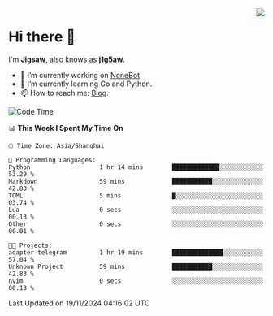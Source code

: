 <a href="#">
  <img align="right" src="https://github-readme-stats.vercel.app/api?username=j1g5awi&count_private=true&show_icons=true&title_color=80070B&text_color=B3B3B3&bg_color=212121&icon_color=80070B" />
</a>

# Hi there 👋

I'm **Jigsaw**, also knows as **j1g5aw**.

- 🔭 I’m currently working on [NoneBot](https://github.com/nonebot).
- 🌱 I’m currently learning Go and Python.
- 📫 How to reach me: [Blog](https://blog.maddestroyer.xyz/).

<!--START_SECTION:waka-->
![Code Time](http://img.shields.io/badge/Code%20Time-1%2C798%20hrs%2028%20mins-blue)

📊 **This Week I Spent My Time On** 

```text
🕑︎ Time Zone: Asia/Shanghai

💬 Programming Languages: 
Python                   1 hr 14 mins        █████████████░░░░░░░░░░░░   53.29 % 
Markdown                 59 mins             ███████████░░░░░░░░░░░░░░   42.83 % 
TOML                     5 mins              █░░░░░░░░░░░░░░░░░░░░░░░░   03.74 % 
Lua                      0 secs              ░░░░░░░░░░░░░░░░░░░░░░░░░   00.13 % 
Other                    0 secs              ░░░░░░░░░░░░░░░░░░░░░░░░░   00.01 % 

🐱‍💻 Projects: 
adapter-telegram         1 hr 19 mins        ██████████████░░░░░░░░░░░   57.04 % 
Unknown Project          59 mins             ███████████░░░░░░░░░░░░░░   42.83 % 
nvim                     0 secs              ░░░░░░░░░░░░░░░░░░░░░░░░░   00.13 % 
```


 Last Updated on 19/11/2024 04:16:02 UTC
<!--END_SECTION:waka-->

